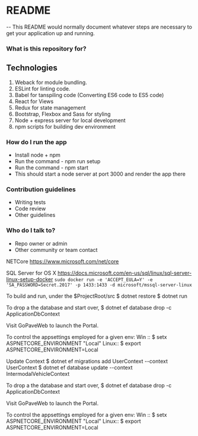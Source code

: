 
# README #
--
This README would normally document whatever steps are necessary to get your application up and running.

### What is this repository for? ###

## Technologies ##
1. Weback for module bundling.
2. ESLint for linting code.
3. Babel for tanspiling code (Converting ES6 code to ES5 code)
4. React for Views
5. Redux for state management
6. Bootstrap, Flexbox and Sass for styling
7. Node + express server for local development
8. npm scripts for building dev environment


### How do I run the app ###

* Install node + npm
* Run the command - npm run setup
* Run the command  - npm start
* This should start a node server at port 3000 and render the app there


### Contribution guidelines ###

* Writing tests
* Code review
* Other guidelines

### Who do I talk to? ###

* Repo owner or admin
* Other community or team contact

NETCore
   https://www.microsoft.com/net/core

SQL Server for OS X
   https://docs.microsoft.com/en-us/sql/linux/sql-server-linux-setup-docker
   `sudo docker run -e 'ACCEPT_EULA=Y' -e 'SA_PASSWORD=Secret.2017' -p 1433:1433 -d microsoft/mssql-server-linux`

To build and run, under the $ProjectRoot/src
    $ dotnet restore
    $ dotnet run

To drop a the database and start over,
    $ dotnet ef database drop -c ApplicationDbContext

Visit GoPaveWeb to launch the Portal.

To control the appsettings employed for a given env:
Win  :: $ setx ASPNETCORE_ENVIRONMENT "Local"
Linux:: $ export ASPNETCORE_ENVIRONMENT=Local

Update Context
    $ dotnet ef migrations add UserContext --context UserContext
    $ dotnet ef database update --context IntermodalVehicleContext

To drop a the database and start over,
    $ dotnet ef database drop -c ApplicationDbContext

Visit GoPaveWeb to launch the Portal.

To control the appsettings employed for a given env:
Win  :: $ setx ASPNETCORE_ENVIRONMENT "Local"
Linux:: $ export ASPNETCORE_ENVIRONMENT=Local

